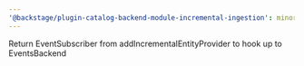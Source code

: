 ```yaml
---
'@backstage/plugin-catalog-backend-module-incremental-ingestion': minor
---
```


Return EventSubscriber from addIncrementalEntityProvider to hook up to EventsBackend
